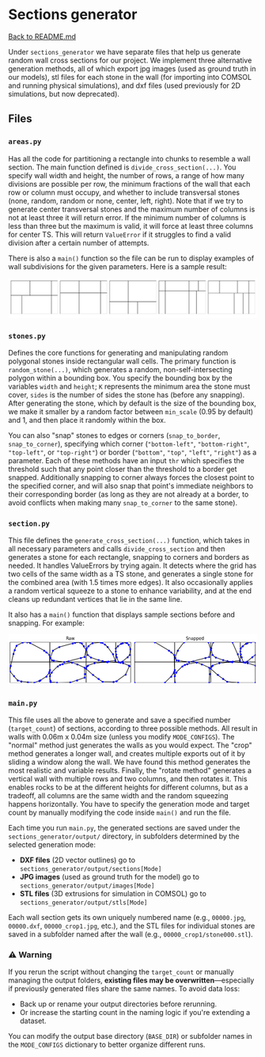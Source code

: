 # Sections generator

[Back to README.md](../README.md)

Under `sections_generator` we have separate files that help us generate random wall cross sections for our project. We implement three alternative generation methods, all of which export jpg images (used as ground truth in our models), stl files for each stone in the wall (for importing into COMSOL and running physical simulations), and dxf files (used previously for 2D simulations, but now deprecated).

## Files

### `areas.py`
Has all the code for partitioning a rectangle into chunks to resemble a wall section. The main function defined is `divide_cross_section(...)`. You specify wall width and height, the number of rows, a range of how many divisions are possible per row, the minimum fractions of the wall that each row or column must occupy, and whether to include transversal stones (none, random, random or none, center, left, right). Note that if we try to generate center transversal stones and the maximum number of columns is not at least three it will return error. If the minimum number of columns is less than three but the maximum is valid, it will force at least three columns for center TS. This will return `ValueError` if it struggles to find a valid division after a certain number of attempts. 

There is also a `main()` function so the file can be run to display examples of wall subdivisions for the given parameters. Here is a sample result:

![Sample wall subdivisions display](Figure_1.png)

### `stones.py`
Defines the core functions for generating and manipulating random polygonal stones inside rectangular wall cells. The primary function is `random_stone(...)`, which generates a random, non-self-intersecting polygon within a bounding box. You specify the bounding box by the variables `width` and `height`; `K` represents the minimum area the stone must cover, `sides` is the number of sides the stone has (before any snapping). After generating the stone, which by default is the size of the bounding box, we make it smaller by a random factor between `min_scale` (0.95 by default) and 1, and then place it randomly within the box.

You can also "snap" stones to edges or corners (`snap_to_border`, `snap_to_corner`), specifying which corner  (`"bottom-left"`, `"bottom-right"`, `"top-left"`, or `"top-right"`) or border (`"bottom"`, `"top"`, `"left"`, `"right"`) as a parameter. Each of these methods have an input `thr` which specifies the threshold such that any point closer than the threshold to a border get snapped. Additionally snapping to corner always forces the closest point to the specified corner, and will also snap that point's immediate neighbors to their corresponding border (as long as they are not already at a border, to avoid conflicts when making many `snap_to_corner` to the same stone). 

### `section.py`
This file defines the `generate_cross_section(...)` function, which takes in all necessary parameters and calls `divide_cross_section` and then generates a stone for each rectangle, snapping to corners and borders as needed. It handles ValueErrors by trying again. It detects where the grid has two cells of the same width as a TS stone, and generates a single stone for the combined area (with 1.5 times more edges). It also occasionally applies a random vertical squeeze to a stone to enhance variability, and at the end cleans up redundant vertices that lie in the same line.

It also has a `main()` function that displays sample sections before and snapping. For example:

![Sample stones display](Figure_2.png)

### `main.py`
This file uses all the above to generate and save a specified number (`target_count`) of sections, according to three possible methods. All result in walls with 0.06m x 0.04m size (unless you modify `MODE_CONFIGS`). The "normal" method just generates the walls as you would expect. The "crop" method generates a longer wall, and creates multiple exports out of it by sliding a window along the wall. We have found this method generates the most realistic and variable results. Finally, the "rotate method" generates a vertical wall with multiple rows and two columns, and then rotates it. This enables rocks to be at the different heights for different columns, but as a tradeoff, all columns are the same width and the random squeezing happens horizontally. You have to specify the generation mode and target count by manually modifying the code inside `main()` and run the file. 

Each time you run `main.py`, the generated sections are saved under the `sections_generator/output/` directory, in subfolders determined by the selected generation mode:

- **DXF files** (2D vector outlines) go to `sections_generator/output/sections[Mode]`
- **JPG images** (used as ground truth for the model) go to `sections_generator/output/images[Mode]`
- **STL files** (3D extrusions for simulation in COMSOL) go to `sections_generator/output/stls[Mode]`

Each wall section gets its own uniquely numbered name (e.g., `00000.jpg`, `00000.dxf`, `00000_crop1.jpg`, etc.), and the STL files for individual stones are saved in a subfolder named after the wall (e.g., `00000_crop1/stone000.stl`).

### ⚠️ Warning

If you rerun the script without changing the `target_count` or manually managing the output folders, **existing files may be overwritten**—especially if previously generated files share the same names. To avoid data loss:

- Back up or rename your output directories before rerunning.
- Or increase the starting count in the naming logic if you're extending a dataset.

You can modify the output base directory (`BASE_DIR`) or subfolder names in the `MODE_CONFIGS` dictionary to better organize different runs.